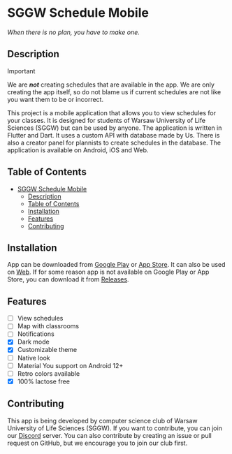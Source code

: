 # SGGW Schedule Mobile

*When there is no plan, you have to make one.*

## Description

> [!IMPORTANT]
> We are ***not*** creating schedules that are available in the app. We are only creating the app itself, so do not blame us if current schedules are not like you want them to be or incorrect.

This project is a mobile application that allows you to view schedules for your classes. It is designed for students of Warsaw University of Life Sciences (SGGW) but can be used by anyone. The application is written in Flutter and Dart. It uses a custom API with database made by Us. There is also a creator panel for plannists to create schedules in the database. The application is available on Android, iOS and Web.

## Table of Contents

- [SGGW Schedule Mobile](#sggw-plan-mobileweb)
  - [Description](#description)
  - [Table of Contents](#table-of-contents)
  - [Installation](#installation)
  - [Features](#features)
  - [Contributing](#contributing)

## Installation

App can be downloaded from [Google Play](https://play.google.com/store/apps/details?id=com.sggwplanmobile) or [App Store](https://apps.apple.com/us/app/sggw-plan-mobile/id1556366546). It can also be used on [Web](https://sggwplanmobile.web.app/#/). If for some reason app is not available on Google Play or App Store, you can download it from [Releases](https://github.com/SilverNETGroupSGGW/psggw/releases).

## Features

- [ ] View schedules
- [ ] Map with classrooms
- [ ] Notifications
- [x] Dark mode
- [x] Customizable theme
- [ ] Native look
- [ ] Material You support on Android 12+
- [ ] Retro colors available
- [x] 100% lactose free

## Contributing

This app is being developed by computer science club of Warsaw University of Life Sciences (SGGW). If you want to contribute, you can join our [Discord](https://discord.gg/8QXQ5q9) server. You can also contribute by creating an issue or pull request on GitHub, but we encourage you to join our club first.
